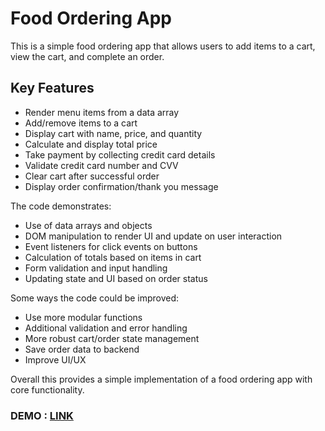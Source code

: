 <h1>Food Ordering App</h1>

<p>This is a simple food ordering app that allows users to add items to a cart, view the cart, and complete an order.</p> 

<h2>Key Features</h2>

<ul>
  <li>Render menu items from a data array</li>
  <li>Add/remove items to a cart</li> 
  <li>Display cart with name, price, and quantity</li>
  <li>Calculate and display total price</li>
  <li>Take payment by collecting credit card details</li>
  <li>Validate credit card number and CVV</li>
  <li>Clear cart after successful order</li>
  <li>Display order confirmation/thank you message</li>  
</ul>

<p>The code demonstrates:</p>

<ul>
  <li>Use of data arrays and objects</li>
  <li>DOM manipulation to render UI and update on user interaction</li>
  <li>Event listeners for click events on buttons</li>
  <li>Calculation of totals based on items in cart</li>
  <li>Form validation and input handling</li>
  <li>Updating state and UI based on order status</li>
</ul>

<p>Some ways the code could be improved:</p>

<ul>
  <li>Use more modular functions</li>
  <li>Additional validation and error handling</li>
  <li>More robust cart/order state management</li>
  <li>Save order data to backend</li>
  <li>Improve UI/UX</li> 
</ul>
<p>Overall this provides a simple implementation of a food ordering app with core functionality.</p>
<h3>DEMO : <a href ="resturent-app-ordring.netlify.app">LINK</a></h3>
